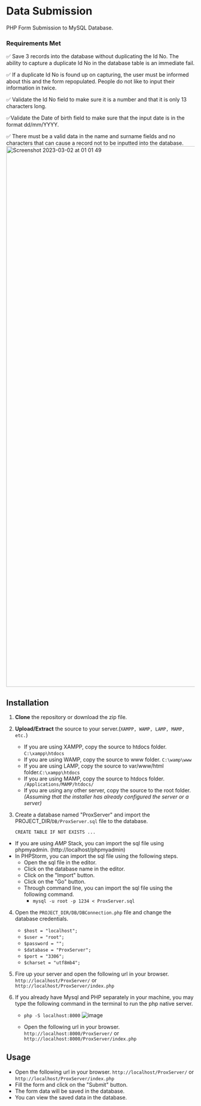# Data Submission

PHP Form Submission to MySQL Database.
### Requirements Met
✅ Save 3 records into the database without duplicating the Id No. The ability to capture a duplicate Id No in the database table is an immediate fail. 

✅ If a duplicate Id No is found up on capturing, the user must be informed about this and the form repopulated. People do not like to input their information in twice.

✅ Validate the Id No field to make sure it is a number and that it is only 13 characters long. 

✅Validate the Date of birth field to make sure that the input date is in the format dd/mm/YYYY. 

✅ There must be a valid data in the name and surname fields and no characters that can cause a record not to be inputted into the database. 
<img width="1440" alt="Screenshot 2023-03-02 at 01 01 49" src="https://user-images.githubusercontent.com/13138647/222286631-8f26a5c2-999a-44a3-8e30-630516258020.png">

## Installation

1. **Clone** the repository or download the zip file.
2. **Upload/Extract** the source to your server.(`XAMPP, WAMP, LAMP, MAMP, etc.`) 
   - If you are using XAMPP, copy the source to htdocs folder. `C:\xampp\htdocs`
   - If you are using WAMP, copy the source to www folder. `C:\wamp\www`
   - If you are using LAMP, copy the source to var/www/html folder.`C:\xampp\htdocs`
   - If you are using MAMP, copy the source to htdocs folder. ` /Applications/MAMP/htdocs/`
   - If you are using any other server, copy the source to the root folder.
     _(Assuming that the installer has already configured the server or a server)_

3. Create a database named "ProxServer" and import the PROJECT_DIR/`DB/ProxServer.sql` file to the database.

   `CREATE TABLE IF NOT EXISTS ...`
  - If you are using *AMP* Stack, you can import the sql file using phpmyadmin. (http://localhost/phpmyadmin)
  - In PHPStorm, you can import the sql file using the following steps.
    - Open the sql file in the editor.
    - Click on the database name in the editor.
    - Click on the "Import" button.
    - Click on the "Go" button.
    - Through command line, you can import the sql file using the following command.
      - `mysql -u root -p 1234 < ProxServer.sql`


 4. Open the `PROJECT_DIR/DB/DBConnection.php` file and change the database credentials.
    - `$host = "localhost";`
    - `$user = "root";`
    - `$password = "";`
    - `$database = "ProxServer";`
    - `$port = "3306";`
    - `$charset = "utf8mb4";`

5. Fire up your server and open the following url in your browser. `http://localhost/ProxServer/` or `http://localhost/ProxServer/index.php`

6. If you already have Mysql and PHP separately in your machine, you may type the following command in the terminal to run the php native server.
   - `php -S localhost:8000`
  ![image](https://user-images.githubusercontent.com/13138647/222289537-5f43dcdc-1410-4495-bccb-429cc1c4da24.png)

   - Open the following url in your browser. `http://localhost:8000/ProxServer/` or `http://localhost:8000/ProxServer/index.php`
   
## Usage
- Open the following url in your browser. `http://localhost/ProxServer/` or `http://localhost/ProxServer/index.php`
- Fill the form and click on the "Submit" button.
- The form data will be saved in the database.
- You can view the saved data in the database.
